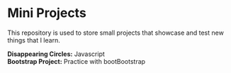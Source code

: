 
Mini Projects
====

This repository is used to store small projects that showcase and test new things that I learn.

**Disappearing Circles:** Javascript
<br />
**Bootstrap Project:** Practice with bootBootstrap
